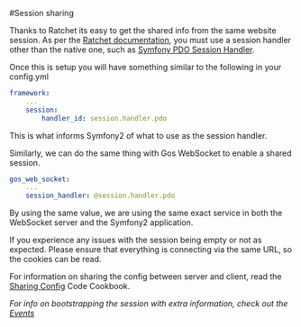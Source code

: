 #Session sharing

Thanks to Ratchet its easy to get the shared info from the same website session. As per the [Ratchet documentation](http://socketo.me/docs/sessions), you must use a session handler other than the native one, such as [Symfony PDO Session Handler](http://symfony.com/doc/master/cookbook/configuration/pdo_session_storage.html).

Once this is setup you will have something similar to the following in your config.yml

```yaml
framework:
    ...
    session:
        handler_id: session.handler.pdo
```

This is what informs Symfony2 of what to use as the session handler.

Similarly, we can do the same thing with Gos WebSocket to enable a shared session.


```yaml
gos_web_socket:
    ...
    session_handler: @session.handler.pdo
```

By using the same value, we are using the same exact service in both the WebSocket server and the Symfony2 application.

If you experience any issues with the session being empty or not as expected. Please ensure that everything is connecting via the same URL, so the cookies can be read.

For information on sharing the config between server and client, read the [Sharing Config](code/SharingConfig.md) Code Cookbook.

_For info on bootstrapping the session with extra information, check out the [Events](Events.md)_
